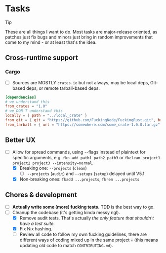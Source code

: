 # Tasks

> [!TIP]
> These are all things I want to do. Most tasks are major-release oriented, as patches just fix bugs and minors just bring in random improvements that come to my mind - or at least that's the idea.

## Cross-runtime support

### Cargo

- [ ] Sources are MOSTLY `crates.io` but not always, may be local deps, Git-based deps, or remote tarball-based deps.

```toml
[dependencies]
# we understand this
from_crates = "1.0"
# we DON'T understand this
locally = { path = "../local_crate" }
from_git = { git = "https://github.com/FuckingNode/FuckingRust.git", branch = "dev" }
from_tarball = { url = "https://somewhere.com/some_crate-1.0.0.tar.gz" }
```

## Better UX

- [ ] Allow for spread commands, using --flags instead of plaintext for specific arguments, e.g. `fkn add path1 path2 path3` or `fkclean project1 project2 project3 --intensity=normal`.
  - [x] Breaking one: `--projects` (`clean`)
    - [ ] `--projects` (`audit`) and `--setups` (`setup`) delayed until V5.1
  - [x] Non-breaking ones: `fkadd ...projects`, `fkrem ...projects`

## Chores & development

- [ ] **Actually write some (more) fucking tests.** TDD is the best way to go.
- [ ] Cleanup the codebase (it's getting kinda messy ngl).
  - [x] Remove audit tests. That's actually _the only feature that shouldn't have a test suite._
  - [x] Fix Nix hashing.
  - [ ] Review all code to follow my own fucking guidelines, there are different ways of coding mixed up in the same project :skull: (this means updating old code to match `CONTRIBUTING.md`).
